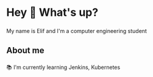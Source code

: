 <h1 align="left">Hey 👋 What's up?</h1>

###

<p align="left">My name is Elif and I'm a computer engineering student </p>

###

<h2 align="left">About me</h2>

###

<p align="left">📚 I'm currently learning Jenkins, Kubernetes</p>

###





